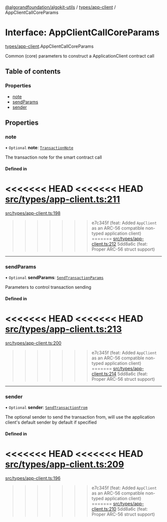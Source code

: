 [@algorandfoundation/algokit-utils](../README.md) / [types/app-client](../modules/types_app_client.md) / AppClientCallCoreParams

# Interface: AppClientCallCoreParams

[types/app-client](../modules/types_app_client.md).AppClientCallCoreParams

Common (core) parameters to construct a ApplicationClient contract call

## Table of contents

### Properties

- [note](types_app_client.AppClientCallCoreParams.md#note)
- [sendParams](types_app_client.AppClientCallCoreParams.md#sendparams)
- [sender](types_app_client.AppClientCallCoreParams.md#sender)

## Properties

### note

• `Optional` **note**: [`TransactionNote`](../modules/types_transaction.md#transactionnote)

The transaction note for the smart contract call

#### Defined in

<<<<<<< HEAD
<<<<<<< HEAD
[src/types/app-client.ts:211](https://github.com/algorandfoundation/algokit-utils-ts/blob/main/src/types/app-client.ts#L211)
=======
[src/types/app-client.ts:198](https://github.com/algorandfoundation/algokit-utils-ts/blob/main/src/types/app-client.ts#L198)
>>>>>>> e7c345f (feat: Added `AppClient` as an ARC-56 compatible non-typed application client)
=======
[src/types/app-client.ts:212](https://github.com/algorandfoundation/algokit-utils-ts/blob/main/src/types/app-client.ts#L212)
>>>>>>> 5dd8a6c (feat: Proper ARC-56 struct support)

___

### sendParams

• `Optional` **sendParams**: [`SendTransactionParams`](types_transaction.SendTransactionParams.md)

Parameters to control transaction sending

#### Defined in

<<<<<<< HEAD
<<<<<<< HEAD
[src/types/app-client.ts:213](https://github.com/algorandfoundation/algokit-utils-ts/blob/main/src/types/app-client.ts#L213)
=======
[src/types/app-client.ts:200](https://github.com/algorandfoundation/algokit-utils-ts/blob/main/src/types/app-client.ts#L200)
>>>>>>> e7c345f (feat: Added `AppClient` as an ARC-56 compatible non-typed application client)
=======
[src/types/app-client.ts:214](https://github.com/algorandfoundation/algokit-utils-ts/blob/main/src/types/app-client.ts#L214)
>>>>>>> 5dd8a6c (feat: Proper ARC-56 struct support)

___

### sender

• `Optional` **sender**: [`SendTransactionFrom`](../modules/types_transaction.md#sendtransactionfrom)

The optional sender to send the transaction from, will use the application client's default sender by default if specified

#### Defined in

<<<<<<< HEAD
<<<<<<< HEAD
[src/types/app-client.ts:209](https://github.com/algorandfoundation/algokit-utils-ts/blob/main/src/types/app-client.ts#L209)
=======
[src/types/app-client.ts:196](https://github.com/algorandfoundation/algokit-utils-ts/blob/main/src/types/app-client.ts#L196)
>>>>>>> e7c345f (feat: Added `AppClient` as an ARC-56 compatible non-typed application client)
=======
[src/types/app-client.ts:210](https://github.com/algorandfoundation/algokit-utils-ts/blob/main/src/types/app-client.ts#L210)
>>>>>>> 5dd8a6c (feat: Proper ARC-56 struct support)
